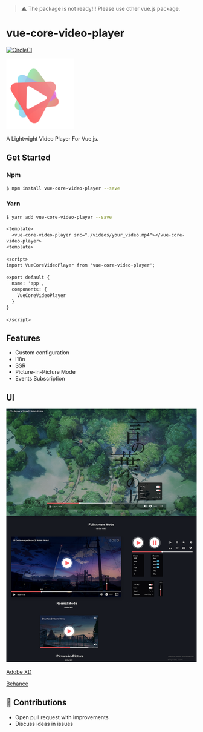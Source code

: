 > ⚠️ The package is not ready!!! Please use other vue.js package.

# vue-core-video-player

[![CircleCI](https://circleci.com/gh/core-player/vue-core-video-player.svg?style=shield)](https://circleci.com/gh/core-player/vue-core-video-player)


<img width="180" src="./UI/assets/logo.png">

A Lightwight Video Player For Vue.js.





## Get Started

### Npm

``` bash
$ npm install vue-core-video-player --save
```

### Yarn


``` bash
$ yarn add vue-core-video-player --save
```

``` vue
<template>
  <vue-core-video-player src="./videos/your_video.mp4"></vue-core-video-player>
<template>

<script>
import VueCoreVideoPlayer from 'vue-core-video-player';

export default {
  name: 'app',
  components: {
    VueCoreVideoPlayer
  }
}

</script>
```

## Features

+ Custom configuration
+ i18n
+ SSR
+ Picture-in-Picture Mode
+ Events Subscription


## UI

<img width="720px" src="./UI/ui.png">

[Adobe XD](./UI/vue-core-video-player-xd.xd)

[Behance](https://www.behance.net/gallery/84820301/Web-VIdeo-Player)


## 💐 Contributions

+ Open pull request with improvements
+ Discuss ideas in issues

